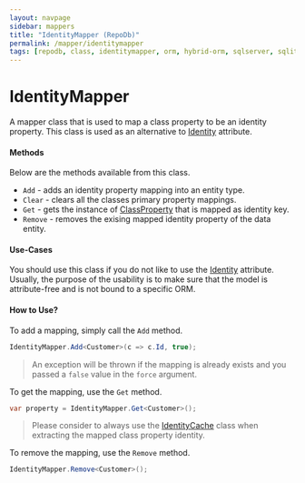 ```yaml
---
layout: navpage
sidebar: mappers
title: "IdentityMapper (RepoDb)"
permalink: /mapper/identitymapper
tags: [repodb, class, identitymapper, orm, hybrid-orm, sqlserver, sqlite, mysql, postgresql]
---
```


# IdentityMapper

A mapper class that is used to map a class property to be an identity property. This class is used as an alternative to [Identity](/attribute/identity) attribute.

#### Methods

Below are the methods available from this class.

- `Add` - adds an identity property mapping into an entity type.
- `Clear` - clears all the classes primary property mappings.
- `Get` - gets the instance of [ClassProperty](/class/classproperty) that is mapped as identity key.
- `Remove` - removes the exising mapped identity property of the data entity.

#### Use-Cases

You should use this class if you do not like to use the [Identity](/attribute/identity) attribute. Usually, the purpose of the usability is to make sure that the model is attribute-free and is not bound to a specific ORM.

#### How to Use?

To add a mapping, simply call the `Add` method.

```csharp
IdentityMapper.Add<Customer>(c => c.Id, true);
```

> An exception will be thrown if the mapping is already exists and you passed a `false` value in the `force` argument.

To get the mapping, use the `Get` method.

```csharp
var property = IdentityMapper.Get<Customer>();
```

> Please consider to always use the [IdentityCache](/cacher/identitycache) class when extracting the mapped class property identity.

To remove the mapping, use the `Remove` method.

```csharp
IdentityMapper.Remove<Customer>();
```